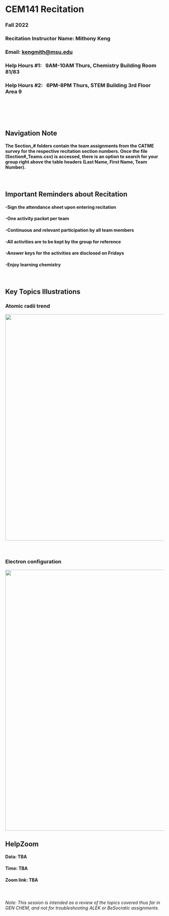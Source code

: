 # CEM141 Recitation
### Fall 2022
### Recitation Instructor Name: Mithony Keng
### Email: kengmith@msu.edu
### Help Hours #1: &nbsp;  9AM-10AM Thurs, Chemistry Building Room 81/83 
### Help Hours #2: &nbsp;  6PM-8PM Thurs, STEM Building 3rd Floor Area 9 
##
<br/>
<br/>
<br/>

## Navigation Note
#### The Section_# folders contain the team assignments from the CATME survey for the respective recitation section numbers. Once the file (Section#_Teams.csv) is accessed, there is an option to search for your group right above the table headers (Last Name, First Name, Team Number).

<br/>

## Important Reminders about Recitation
#### -Sign the attendance sheet upon entering recitation
#### -One activity packet per team
#### -Continuous and relevant participation by all team members 
#### -All activities are to be kept by the group for reference
#### -Answer keys for the activities are disclosed on Fridays
#### -Enjoy learning chemistry 

<br/>

## Key Topics Illustrations
### Atomic radii trend

<img src="https://user-images.githubusercontent.com/80379208/197643070-0d1755be-0e13-498f-82bd-78ebf7e0f120.png" width="1500" height="720">
<br/>
<br/>
<br/>

### Electron configuration
<img src="https://user-images.githubusercontent.com/80379208/198178498-6dc873bf-e25f-465a-9fa8-331e08437e95.png" width="790" height="830">

<br/>

## HelpZoom
#### Data: TBA
#### Time: TBA
#### Zoom link:  TBA

<br/>

###### Note: This session is intended as a review of the topics covered thus far in GEN CHEM, and not for troubleshooting ALEK or BeSocratic assignments.
